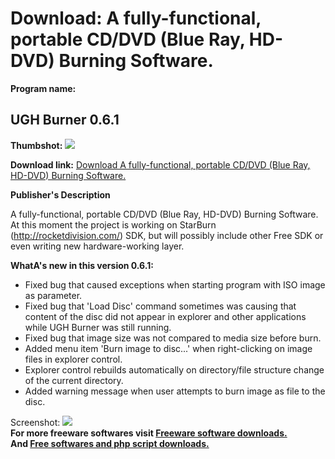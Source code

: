 # Download: A fully-functional, portable CD/DVD (Blue Ray, HD-DVD) Burning Software.

**Program name:**

## UGH Burner 0.6.1

  
**Thumbshot:** ![](http://www.freewarefiles.com/screenshot/ughburner_md.gif)   
  
**Download link:** [Download A fully-functional, portable CD/DVD (Blue Ray, HD-DVD) Burning Software.](http://freesoftwares.boysofts.com/UGH-Burner_program_47448.html)  
  


**Publisher's Description**  
  


A fully-functional, portable CD/DVD (Blue Ray, HD-DVD) Burning Software. At this moment the project is working on StarBurn (http://rocketdivision.com/) SDK, but will possibly include other Free SDK or even writing new hardware-working layer. 

**WhatA's new in this version 0.6.1:**

  * Fixed bug that caused exceptions when starting program with ISO image as parameter. 
  * Fixed bug that 'Load Disc' command sometimes was causing that content of the disc did not appear in explorer and other applications while UGH Burner was still running. 
  * Fixed bug that image size was not compared to media size before burn. 
  * Added menu item 'Burn image to disc...' when right-clicking on image files in explorer control. 
  * Explorer control rebuilds automatically on directory/file structure change of the current directory. 
  * Added warning message when user attempts to burn image as file to the disc. 

  
  
Screenshot: ![](http://www.freewarefiles.com/screenshot/ughburner.gif)   
**For more freeware softwares visit [Freeware software downloads.](http://freesoftwares.boysofts.com/)**   
**And [Free softwares and php script downloads.](http://www.boysofts.com/)**
